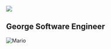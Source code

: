 ![](https://komarev.com/ghpvc/?username=GeorgeFiji&color=green)

## George Software Engineer
![Mario](https://github.com/user-attachments/assets/420e02e9-710d-4147-8b0b-c7eb86a7039a)




